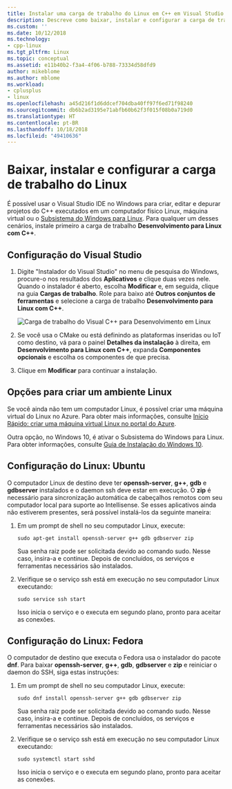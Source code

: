 ```yaml
---
title: Instalar uma carga de trabalho do Linux em C++ em Visual Studio| Microsoft Docs
description: Descreve como baixar, instalar e configurar a carga de trabalho do Linux para C++ no Visual Studio.
ms.custom: ''
ms.date: 10/12/2018
ms.technology:
- cpp-linux
ms.tgt_pltfrm: Linux
ms.topic: conceptual
ms.assetid: e11b40b2-f3a4-4f06-b788-73334d58dfd9
author: mikeblome
ms.author: mblome
ms.workload:
- cplusplus
- linux
ms.openlocfilehash: a45d216f1d6ddcef704dba40ff97f6ed71f98240
ms.sourcegitcommit: db6b2ad3195e71abfb60b62f3f015f08b0a719d0
ms.translationtype: HT
ms.contentlocale: pt-BR
ms.lasthandoff: 10/18/2018
ms.locfileid: "49410636"
---
```

# <a name="download-install-and-setup-the-linux-workload"></a>Baixar, instalar e configurar a carga de trabalho do Linux

É possível usar o Visual Studio IDE no Windows para criar, editar e depurar projetos do C++ executados em um computador físico Linux, máquina virtual ou o [Subsistema do Windows para Linux](/windows/wsl/about). Para qualquer um desses cenários, instale primeiro a carga de trabalho **Desenvolvimento para Linux com C++**.

## <a name="visual-studio-setup"></a>Configuração do Visual Studio

1. Digite "Instalador do Visual Studio" no menu de pesquisa do Windows, procure-o nos resultados dos **Aplicativos** e clique duas vezes nele. Quando o instalador é aberto, escolha **Modificar** e, em seguida, clique na guia **Cargas de trabalho**. Role para baixo até **Outros conjuntos de ferramentas** e selecione a carga de trabalho **Desenvolvimento para Linux com C++**.

   ![Carga de trabalho do Visual C++ para Desenvolvimento em Linux](media/linuxworkload.png)

1. Se você usa o CMake ou está definindo as plataformas inseridas ou IoT como destino, vá para o painel **Detalhes da instalação** à direita, em **Desenvolvimento para Linux com C++**, expanda **Componentes opcionais** e escolha os componentes de que precisa. 

1. Clique em **Modificar** para continuar a instalação.


## <a name="options-for-creating-a-linux-environment"></a>Opções para criar um ambiente Linux

Se você ainda não tem um computador Linux, é possível criar uma máquina virtual do Linux no Azure. Para obter mais informações, consulte [Início Rápido: criar uma máquina virtual Linux no portal do Azure](/azure/virtual-machines/linux/quick-create-portal).

Outra opção, no Windows 10, é ativar o Subsistema do Windows para Linux. Para obter informações, consulte [Guia de Instalação do Windows 10](/windows/wsl/install-win10).

## <a name="linux-setup-ubuntu"></a>Configuração do Linux: Ubuntu

O computador Linux de destino deve ter **openssh-server**, **g++**, **gdb** e **gdbserver** instalados e o daemon ssh deve estar em execução. O **zip** é necessário para sincronização automática de cabeçalhos remotos com seu computador local para suporte ao Intellisense. Se esses aplicativos ainda não estiverem presentes, será possível instalá-los da seguinte maneira:

1. Em um prompt de shell no seu computador Linux, execute:

   `sudo apt-get install openssh-server g++ gdb gdbserver zip`

   Sua senha raiz pode ser solicitada devido ao comando sudo.  Nesse caso, insira-a e continue. Depois de concluídos, os serviços e ferramentas necessários são instalados.

1. Verifique se o serviço ssh está em execução no seu computador Linux executando:

   `sudo service ssh start`

   Isso inicia o serviço e o executa em segundo plano, pronto para aceitar as conexões.

## <a name="linux-setup-fedora"></a>Configuração do Linux: Fedora

O computador de destino que executa o Fedora usa o instalador do pacote **dnf**. Para baixar **openssh-server**, **g++**, **gdb**, **gdbserver** e **zip** e reiniciar o daemon do SSH, siga estas instruções:

1. Em um prompt de shell no seu computador Linux, execute:

   `sudo dnf install openssh-server g++ gdb gdbserver zip`

   Sua senha raiz pode ser solicitada devido ao comando sudo.  Nesse caso, insira-a e continue. Depois de concluídos, os serviços e ferramentas necessários são instalados.

1. Verifique se o serviço ssh está em execução no seu computador Linux executando:

   `sudo systemctl start sshd`

   Isso inicia o serviço e o executa em segundo plano, pronto para aceitar as conexões.

